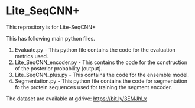 # Lite_SeqCNN+
This reprository is for Lite-SeqCNN+

This has following main python files.

  1. Evaluate.py - This python file contains the code for the evaluation metrics used.
  2. Lite_SeqCNN_encoder.py - This contains the code for the construction of the posterior probability (output).
  3. Lite_SeqCNN_plus.py - This contains the code for the ensemble model.
  4. Segmentation.py - This python file contains the code for segmentation fo the protein sequences used for training the segment encoder.

The dataset are available at gdrive: https://bit.ly/3EMJhLx
